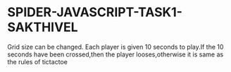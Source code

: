# SPIDER-JAVASCRIPT-TASK1-SAKTHIVEL

Grid size can be changed.
Each player is given 10 seconds to play.If the 10 seconds have been crossed,then the player looses,otherwise it is same as the rules of tictactoe
